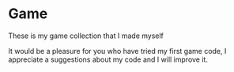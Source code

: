 # Game
These is my game collection that I made myself


It would be a pleasure for you who have tried my first game code, I appreciate a suggestions about my code and I will improve it. 
